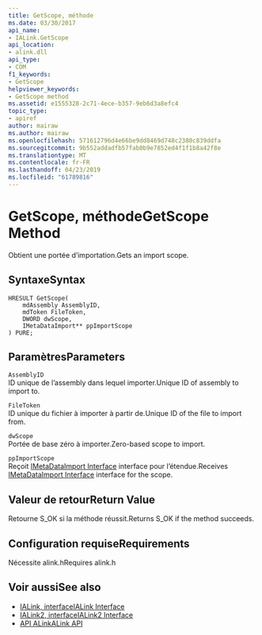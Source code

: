 ```yaml
---
title: GetScope, méthode
ms.date: 03/30/2017
api_name:
- IALink.GetScope
api_location:
- alink.dll
api_type:
- COM
f1_keywords:
- GetScope
helpviewer_keywords:
- GetScope method
ms.assetid: e1555328-2c71-4ece-b357-9eb6d3a8efc4
topic_type:
- apiref
author: mairaw
ms.author: mairaw
ms.openlocfilehash: 571612796d4e66be9dd8469d748c2380c839ddfa
ms.sourcegitcommit: 9b552addadfb57fab0b9e7852ed4f1f1b8a42f8e
ms.translationtype: MT
ms.contentlocale: fr-FR
ms.lasthandoff: 04/23/2019
ms.locfileid: "61789816"
---
```

# <a name="getscope-method"></a><span data-ttu-id="789ed-102">GetScope, méthode</span><span class="sxs-lookup"><span data-stu-id="789ed-102">GetScope Method</span></span>
<span data-ttu-id="789ed-103">Obtient une portée d’importation.</span><span class="sxs-lookup"><span data-stu-id="789ed-103">Gets an import scope.</span></span>  
  
## <a name="syntax"></a><span data-ttu-id="789ed-104">Syntaxe</span><span class="sxs-lookup"><span data-stu-id="789ed-104">Syntax</span></span>  
  
```  
HRESULT GetScope(  
    mdAssembly AssemblyID,  
    mdToken FileToken,  
    DWORD dwScope,  
    IMetaDataImport** ppImportScope  
) PURE;  
```  
  
## <a name="parameters"></a><span data-ttu-id="789ed-105">Paramètres</span><span class="sxs-lookup"><span data-stu-id="789ed-105">Parameters</span></span>  
 `AssemblyID`  
 <span data-ttu-id="789ed-106">ID unique de l’assembly dans lequel importer.</span><span class="sxs-lookup"><span data-stu-id="789ed-106">Unique ID of assembly to import to.</span></span>  
  
 `FileToken`  
 <span data-ttu-id="789ed-107">ID unique du fichier à importer à partir de.</span><span class="sxs-lookup"><span data-stu-id="789ed-107">Unique ID of the file to import from.</span></span>  
  
 `dwScope`  
 <span data-ttu-id="789ed-108">Portée de base zéro à importer.</span><span class="sxs-lookup"><span data-stu-id="789ed-108">Zero-based scope to import.</span></span>  
  
 `ppImportScope`  
 <span data-ttu-id="789ed-109">Reçoit [IMetaDataImport Interface](../../../../docs/framework/unmanaged-api/metadata/imetadataimport-interface.md) interface pour l’étendue.</span><span class="sxs-lookup"><span data-stu-id="789ed-109">Receives [IMetaDataImport Interface](../../../../docs/framework/unmanaged-api/metadata/imetadataimport-interface.md) interface for the scope.</span></span>  
  
## <a name="return-value"></a><span data-ttu-id="789ed-110">Valeur de retour</span><span class="sxs-lookup"><span data-stu-id="789ed-110">Return Value</span></span>  
 <span data-ttu-id="789ed-111">Retourne S_OK si la méthode réussit.</span><span class="sxs-lookup"><span data-stu-id="789ed-111">Returns S_OK if the method succeeds.</span></span>  
  
## <a name="requirements"></a><span data-ttu-id="789ed-112">Configuration requise</span><span class="sxs-lookup"><span data-stu-id="789ed-112">Requirements</span></span>  
 <span data-ttu-id="789ed-113">Nécessite alink.h</span><span class="sxs-lookup"><span data-stu-id="789ed-113">Requires alink.h</span></span>  
  
## <a name="see-also"></a><span data-ttu-id="789ed-114">Voir aussi</span><span class="sxs-lookup"><span data-stu-id="789ed-114">See also</span></span>

- [<span data-ttu-id="789ed-115">IALink, interface</span><span class="sxs-lookup"><span data-stu-id="789ed-115">IALink Interface</span></span>](../../../../docs/framework/unmanaged-api/alink/ialink-interface.md)
- [<span data-ttu-id="789ed-116">IALink2, interface</span><span class="sxs-lookup"><span data-stu-id="789ed-116">IALink2 Interface</span></span>](../../../../docs/framework/unmanaged-api/alink/ialink2-interface.md)
- [<span data-ttu-id="789ed-117">API ALink</span><span class="sxs-lookup"><span data-stu-id="789ed-117">ALink API</span></span>](../../../../docs/framework/unmanaged-api/alink/index.md)
